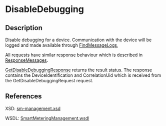 <!--
SPDX-FileCopyrightText: Contributors to the GXF project

SPDX-License-Identifier: Apache-2.0
-->

# DisableDebugging

## Description

Disable debugging for a device. Communication with the device will be logged and made available through [FindMessageLogs](findmessagelogs.md),

All requests have similar response behaviour which is described in [ResponseMessages](../../responsemessages.md).

[GetDisableDebuggingResponse](getdisabledebuggingresponse.md) returns the result status. The response contains the DeviceIdentification and CorrelationUid which is received from the GetDisableDebuggingRequest request.

## References

XSD: [sm-management.xsd](https://github.com/OSGP/open-smart-grid-platform/blob/development/osgp/shared/osgp-ws-smartmetering/src/main/resources/schemas/sm-management.xsd)

WSDL: [SmartMeteringManagement.wsdl](https://github.com/OSGP/open-smart-grid-platform/blob/development/osgp/shared/osgp-ws-smartmetering/src/main/resources/SmartMeteringManagement.wsdl)

